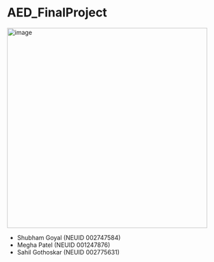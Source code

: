 # AED_FinalProject 

<img width="468" alt="image" src="https://thumbs.dreamstime.com/z/night-shelter-homeless-emergency-housing-night-shelter-homeless-emergency-housing-temporary-residence-people-bums-152370658.jpg">

- Shubham Goyal (NEUID 002747584)
- Megha Patel (NEUID 001247876)
- Sahil Gothoskar (NEUID 002775631)



